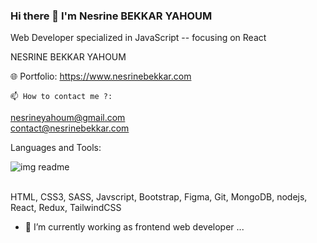 ### Hi there 👋 I'm Nesrine BEKKAR YAHOUM 
Web Developer specialized in JavaScript -- focusing on React

 NESRINE BEKKAR YAHOUM

🌐 Portfolio: https://www.nesrinebekkar.com

    📫 How to contact me ?:
nesrineyahoum@gmail.com  <br/>
contact@nesrinebekkar.com

Languages and Tools: <br/>

![img readme](https://github.com/NesrineYAH/NesrineYAH/assets/113270141/ad7a06b6-67fd-4c48-9bf7-1581add0cb70)



<br/>
HTML, CSS3, SASS, Javscript, Bootstrap, Figma, Git, MongoDB, nodejs, React, Redux, TailwindCSS 

<br/>

- 🔭 I’m currently working as frontend web developer ...
<!--
**NesrineYAH/NesrineYAH** is a ✨ _special_ ✨ repository because its `README.md` (this file) appears on your GitHub profile.

Here are some ideas to get you started:


- 🌱 I’m currently learning ...
- 👯 I’m looking to collaborate on ...
- 🤔 I’m looking for help with ...
- 💬 Ask me about ...
- 📫 How to reach me: ...
- 😄 Pronouns: ...
- ⚡ Fun fact: ...
-->
